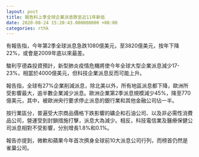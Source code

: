 ```yaml
---
layout: post
title: 報告料上季全球企業派息跌至近11年新低
date: 2020-08-24 15:20:43.000000000 +08:00
categories: rthk
---
```


有報告指，今年第2季全球派息急跌1080億美元，至3820億美元，按年下降22%，或會是2009年底以來最差。

駿利亨德森投資預計，新型肺炎疫情危機將使今年全球大型企業派息減少17-23%，相當於4000億美元，但科技企業派息反而可能上升。

報告指，全球有27%企業削減派息，除北美以外，所有地區派息都下降，歐洲所受影響最大，逾半數企業減少派息。歐洲企業第2季派息規模減少45%，降至770億美元，其中，被歐洲央行要求停止派息的銀行業和其他金融公司佔一半。

按行業區分，普遍受大宗商品價格下跌影響的礦企和石油公司、以及非必需性消費品公司，營運受到封鎖措施打擊，派息大為減少。相反，科技電信業及醫療保健公司派息相對不受影響，分別增長1.8%和0.1%。

報告亦提到，微軟和蘋果今年首次擠身全球前10大派息公司行列，而榜首仍然是雀巢公司。

